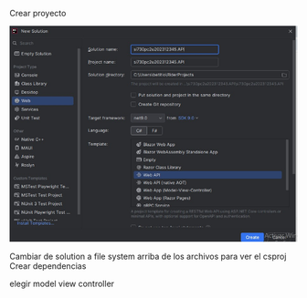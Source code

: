﻿Crear proyecto

![WhatsApp Image 2025-06-25 at 00.34.32.jpeg](asse/WhatsApp%20Image%202025-06-25%20at%2000.34.32.jpeg)

Cambiar de solution a file system arriba de los archivos para ver el csproj
Crear dependencias 


elegir model view controller
